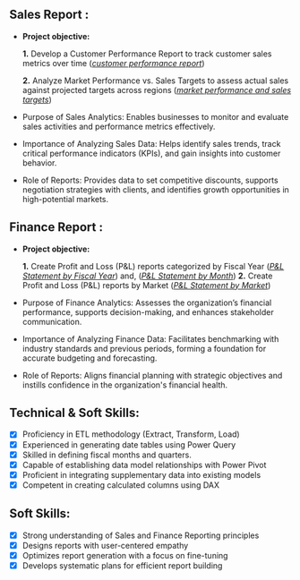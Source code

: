 ## Sales Report :


- **Project objective:** 

    **1.** Develop a Customer Performance Report to track customer sales metrics over time​ (_[customer performance report](https://github.com/Natdanait/excel-sale-analytics/blob/main/Customer%20Performance%20Report.pdf)_) 

    **2.** Analyze Market Performance vs. Sales Targets to assess actual sales against projected targets across regions​ (_[market performance and sales targets](https://github.com/Natdanait/excel-sale-analytics/blob/main/Market%20Performance%20vs%20Target%20Report.pdf)_)

- Purpose of Sales Analytics: Enables businesses to monitor and evaluate sales activities and performance metrics effectively.
- Importance of Analyzing Sales Data: Helps identify sales trends, track critical performance indicators (KPIs), and gain insights into customer behavior.
- Role of Reports: Provides data to set competitive discounts, supports negotiation strategies with clients, and identifies growth opportunities in high-potential markets.

## Finance Report :

- **Project objective:** 

    **1.** Create Profit and Loss (P&L) reports categorized by Fiscal Year​ (_[P&L Statement by Fiscal Year](https://github.com/Natdanait/excel-sale-analytics/blob/main/P%26L%20Statement%20by%20Fiscal%20Year.pdf)_) and, (_[P&L Statement by Month](https://github.com/Natdanait/excel-sale-analytics/blob/main/P%26L%20Statement%20by%20Months.pdf)_) 
    **2.** Create Profit and Loss (P&L) reports by Market (_[P&L Statement by Market](https://github.com/Natdanait/excel-sale-analytics/blob/main/P%26L%20Statement%20by%20Markets.pdf)_)

- Purpose of Finance Analytics: Assesses the organization’s financial performance, supports decision-making, and enhances stakeholder communication.
- Importance of Analyzing Finance Data: Facilitates benchmarking with industry standards and previous periods, forming a foundation for accurate budgeting and forecasting.
- Role of Reports: Aligns financial planning with strategic objectives and instills confidence in the organization's financial health.


## Technical & Soft Skills:
- [x]	Proficiency in ETL methodology (Extract, Transform, Load)
- [x]	Experienced in generating date tables using Power Query
- [x]	Skilled in defining fiscal months and quarters.
- [x]	Capable of establishing data model relationships with Power Pivot
- [x]	Proficient in integrating supplementary data into existing models
- [x]	Competent in creating calculated columns using DAX
## Soft Skills:
- [x]	Strong understanding of Sales and Finance Reporting principles
- [x]	Designs reports with user-centered empathy
- [x]	Optimizes report generation with a focus on fine-tuning
- [x]	Develops systematic plans for efficient report building
